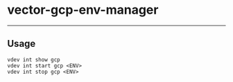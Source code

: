 # vector-gcp-env-manager

-----

## Usage

```text
vdev int show gcp
vdev int start gcp <ENV>
vdev int stop gcp <ENV>
```
